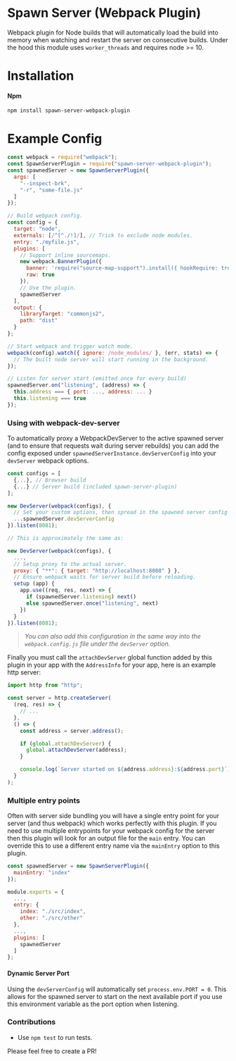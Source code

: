 # Spawn Server (Webpack Plugin)

Webpack plugin for Node builds that will automatically load the build into memory when watching and restart the server on consecutive builds.
Under the hood this module uses `worker_threads` and requires node >= 10.

# Installation

#### Npm

```console
npm install spawn-server-webpack-plugin
```

# Example Config

```javascript
const webpack = require("webpack");
const SpawnServerPlugin = require("spawn-server-webpack-plugin");
const spawnedServer = new SpawnServerPlugin({
  args: [
    "--inspect-brk",
    "-r", "some-file.js"
  ]
});

// Build webpack config.
const config = {
  target: "node",
  externals: [/^[^./!]/], // Trick to exclude node modules.
  entry: "./myfile.js",
  plugins: [
    // Support inline sourcemaps.
    new webpack.BannerPlugin({
      banner: 'require("source-map-support").install({ hookRequire: true })',
      raw: true
    }),
    // Use the plugin.
    spawnedServer
  ],
  output: {
    libraryTarget: "commonjs2",
    path: "dist"
  }
};

// Start webpack and trigger watch mode.
webpack(config).watch({ ignore: /node_modules/ }, (err, stats) => {
  // The built node server will start running in the background.
});

// Listen for server start (emitted once for every build)
spawnedServer.on("listening", (address) => {
  this.address === { port: ..., address: ... }
  this.listening === true
});
```

### Using with webpack-dev-server

To automatically proxy a WebpackDevServer to the active spawned server (and to ensure that requests wait during server rebuilds) you can add the config exposed under `spawnedServerInstance.devServerConfig` into your `devServer` webpack options.

```js
const configs = [
  {...}, // Browser build
  {...} // Server build (included spawn-server-plugin)
];

new DevServer(webpack(configs), {
  // Set your custom options, then spread in the spawned server config
  ...spawnedServer.devServerConfig
}).listen(8081);

// This is approximately the same as:

new DevServer(webpack(configs), {
  ...,
  // Setup proxy to the actual server.
  proxy: { "**": { target: "http://localhost:8080" } },
  // Ensure webpack waits for server build before reloading.
  setup (app) {
    app.use((req, res, next) => {
      if (spawnedServer.listening) next()
      else spawnedServer.once("listening", next)
    })
  }
}).listen(8081);
```

> _You can also add this configuration in the same way into the `webpack.config.js` file under the `devServer` option._

Finally you must call the `attachDevServer` global function added by this plugin in your app with the `AddressInfo` for your app, here is an example http server:

```js
import http from "http";

const server = http.createServer(
  (req, res) => {
    // ...
  },
  () => {
    const address = server.address();

    if (global.attachDevServer) {
      global.attachDevServer(address);
    }

    console.log(`Server started on ${address.address}:${address.port}`);
  }
);
```

### Multiple entry points

Often with server side bundling you will have a single entry point for your server (and thus webpack) which works perfectly with this plugin.
If you need to use multiple entrypoints for your webpack config for the server then this plugin will look for an output file for the `main` entry. You can override this to use a different entry name via the `mainEntry` option to this plugin.

```js
const spawnedServer = new SpawnServerPlugin({
  mainEntry: "index"
});

module.exports = {
  ...,
  entry: {
    index: "./src/index",
    other: "./src/other"
  },
  ...,
  plugins: [
    spawnedServer
  ]
};
```

#### Dynamic Server Port

Using the `devServerConfig` will automatically set `process.env.PORT = 0`. This allows for the spawned server to start on the next available port if you use this environment variable as the port option when listening.

### Contributions

- Use `npm test` to run tests.

Please feel free to create a PR!

